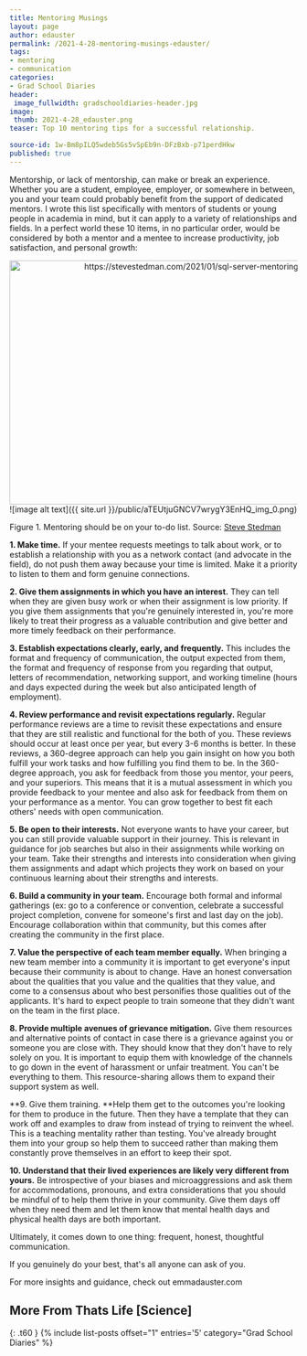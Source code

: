 ```yaml
---
title: Mentoring Musings
layout: page
author: edauster
permalink: /2021-4-28-mentoring-musings-edauster/
tags:
- mentoring
- communication
categories:
- Grad School Diaries
header:
 image_fullwidth: gradschooldiaries-header.jpg
image:
 thumb: 2021-4-28_edauster.png
teaser: Top 10 mentoring tips for a successful relationship.

source-id: 1w-Bm8pILQ5wdeb5Gs5vSpEb9n-DFzBxb-p71perdHkw
published: true
---
```


Mentorship, or lack of mentorship, can make or break an experience. Whether you are a student, employee, employer, or somewhere in between, you and your team could probably benefit from the support of dedicated mentors. I wrote this list specifically with mentors of students or young people in academia in mind, but it can apply to a variety of relationships and fields. In a perfect world these 10 items, in no particular order, would be considered by both a mentor and a mentee to increase productivity, job satisfaction, and personal growth:

<center><a data-flickr-embed="true" href="https://www.flickr.com/photos/139839751@N06/51160503448/in/dateposted-public/" title="https://stevestedman.com/2021/01/sql-server-mentoring-2/"><img src="https://live.staticflickr.com/65535/51160503448_c7a386fa68_z.jpg" width="640" height="427" alt="https://stevestedman.com/2021/01/sql-server-mentoring-2/"></a><script async src="//embedr.flickr.com/assets/client-code.js" charset="utf-8"></script></center>![image alt text]({{ site.url }}/public/aTEUtjuGNCV7wrygY3EnHQ_img_0.png)

Figure 1. Mentoring should be on your to-do list. Source: [Steve Stedman](https://stevestedman.com/2021/01/sql-server-mentoring-2/) 

 

**1. Make time.** If your mentee requests meetings to talk about work, or to establish a relationship with you as a network contact (and advocate in the field), do not push them away because your time is limited. Make it a priority to listen to them and form genuine connections.

**2. Give them assignments in which you have an interest.** They can tell when they are given busy work or when their assignment is low priority. If you give them assignments that you're genuinely interested in, you're more likely to treat their progress as a valuable contribution and give better and more timely feedback on their performance.

**3. Establish expectations clearly, early, and frequently.** This includes the format and frequency of communication, the output expected from them, the format and frequency of response from you regarding that output, letters of recommendation, networking support, and working timeline (hours and days expected during the week but also anticipated length of employment).

**4. Review performance and revisit expectations regularly.** Regular performance reviews are a time to revisit these expectations and ensure that they are still realistic and functional for the both of you. These reviews should occur at least once per year, but every 3-6 months is better. In these reviews, a 360-degree approach can help you gain insight on how you both fulfill your work tasks and how fulfilling you find them to be. In the 360-degree approach, you ask for feedback from those you mentor, your peers, and your superiors. This means that it is a mutual assessment in which you provide feedback to your mentee and also ask for feedback from them on your performance as a mentor. You can grow together to best fit each others' needs with open communication.

**5. Be open to their interests.** Not everyone wants to have your career, but you can still provide valuable support in their journey. This is relevant in guidance for job searches but also in their assignments while working on your team. Take their strengths and interests into consideration when giving them assignments and adapt which projects they work on based on your continuous learning about their strengths and interests.

**6. Build a community in your team.** Encourage both formal and informal gatherings (ex: go to a conference or convention, celebrate a successful project completion, convene for someone's first and last day on the job). Encourage collaboration within that community, but this comes after creating the community in the first place.

**7. Value the perspective of each team member equally.** When bringing a new team member into a community it is important to get everyone's input because their community is about to change. Have an honest conversation about the qualities that you value and the qualities that they value, and come to a consensus about who best personifies those qualities out of the applicants. It's hard to expect people to train someone that they didn't want on the team in the first place.

**8. Provide multiple avenues of grievance mitigation.** Give them resources and alternative points of contact in case there is a grievance against you or someone you are close with. They should know that they don't have to rely solely on you. It is important to equip them with knowledge of the channels to go down in the event of harassment or unfair treatment. You can't be everything to them. This resource-sharing allows them to expand their support system as well.

**9. Give them training. **Help them get to the outcomes you're looking for them to produce in the future. Then they have a template that they can work off and examples to draw from instead of trying to reinvent the wheel. This is a teaching mentality rather than testing. You've already brought them into your group so help them to succeed rather than making them constantly prove themselves in an effort to keep their spot.

**10. Understand that their lived experiences are likely very different from yours.** Be introspective of your biases and microaggressions and ask them for accommodations, pronouns, and extra considerations that you should be mindful of to help them thrive in your community. Give them days off when they need them and let them know that mental health days and physical health days are both important.

 

Ultimately, it comes down to one thing: frequent, honest, thoughtful communication.

If you genuinely do your best, that's all anyone can ask of you.

For more insights and guidance, check out emmadauster.com


## More From Thats Life [Science]
{: .t60 }
{% include list-posts offset="1" entries='5' category="Grad School Diaries" %}
